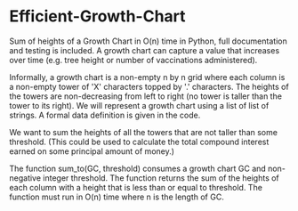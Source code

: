 # Efficient-Growth-Chart
Sum of heights of a Growth Chart in O(n) time in Python, full documentation and testing is included.
A growth chart can capture a value that increases over time (e.g. tree height or number of vaccinations administered).

Informally, a growth chart is a non-empty n by n grid where each column is a non-empty tower of 'X' characters topped by '.' characters. The heights of the towers are non-decreasing from left to right (no tower is taller than the tower to its right). We will represent a growth chart using a list of list of strings. A formal data definition is given in the code.

We want to sum the heights of all the towers that are not taller than some threshold. (This could be used to calculate the total compound interest earned on some principal amount of money.)

The function sum_to(GC, threshold) consumes a growth chart GC and non-negative integer threshold. The function returns the sum of the heights of each column with a height that is less than or equal to threshold. The function must run in O(n) time where n is the length of GC.
